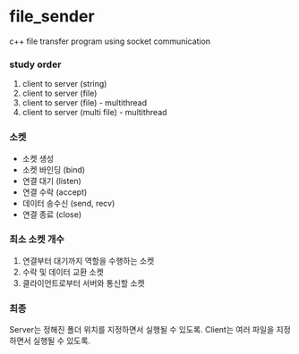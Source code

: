 # file_sender
c++ file transfer program using socket communication

### study order

1. client to server (string)
2. client to server (file)
3. client to server (file) - multithread
4. client to server (multi file) - multithread

### 소켓

* 소켓 생성
* 소켓 바인딩 (bind)
* 연결 대기 (listen)
* 연결 수락 (accept)
* 데이터 송수신 (send, recv)
* 연결 종료 (close)

### 최소 소켓 개수

1. 연결부터 대기까지 역할을 수행하는 소켓
2. 수락 및 데이터 교환 소켓
3. 클라이언트로부터 서버와 통신할 소켓

### 최종

Server는 정해진 폴더 위치를 지정하면서 실행될 수 있도록.
Client는 여러 파일을 지정하면서 실행될 수 있도록.